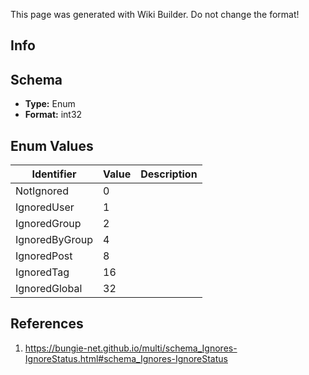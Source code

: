 <span class="wiki-builder">This page was generated with Wiki Builder. Do not change the format!</span>

## Info

## Schema
* **Type:** Enum
* **Format:** int32

## Enum Values
Identifier | Value | Description
---------- | ----- | -----------
NotIgnored | 0 | 
IgnoredUser | 1 | 
IgnoredGroup | 2 | 
IgnoredByGroup | 4 | 
IgnoredPost | 8 | 
IgnoredTag | 16 | 
IgnoredGlobal | 32 | 

## References
1. https://bungie-net.github.io/multi/schema_Ignores-IgnoreStatus.html#schema_Ignores-IgnoreStatus
